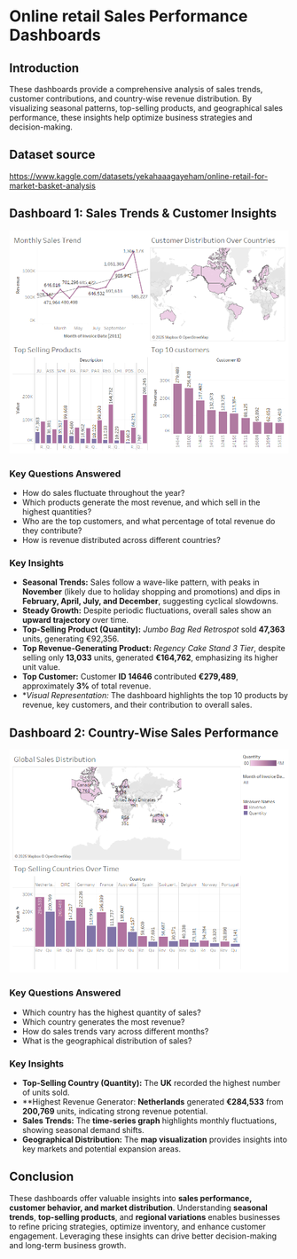 # **Online retail Sales Performance Dashboards**  

## **Introduction**  
These dashboards provide a comprehensive analysis of sales trends, customer contributions, and country-wise revenue distribution. By visualizing seasonal patterns, top-selling products, and geographical sales performance, these insights help optimize business strategies and decision-making.  

## **Dataset source** 
https://www.kaggle.com/datasets/yekahaaagayeham/online-retail-for-market-basket-analysis

## **Dashboard 1: Sales Trends & Customer Insights**  

![Dashboard Preview](https://github.com/bhavya1729/Online-Retail-Analysis/blob/e303fa2ec78e01b23257b127f2ebbb4698cb7150/Online%20retail%20dashboard%201.png)

### **Key Questions Answered**  
- How do sales fluctuate throughout the year?  
- Which products generate the most revenue, and which sell in the highest quantities?  
- Who are the top customers, and what percentage of total revenue do they contribute?  
- How is revenue distributed across different countries?  

### **Key Insights**  
- **Seasonal Trends:** Sales follow a wave-like pattern, with peaks in **November** (likely due to holiday shopping and promotions) and dips in **February, April, July, and December**, suggesting cyclical slowdowns.  
- **Steady Growth:** Despite periodic fluctuations, overall sales show an **upward trajectory** over time.  
- **Top-Selling Product (Quantity):** *Jumbo Bag Red Retrospot* sold **47,363** units, generating €92,356.  
- **Top Revenue-Generating Product:** *Regency Cake Stand 3 Tier*, despite selling only **13,033** units, generated **€164,762**, emphasizing its higher unit value.  
- **Top Customer:** Customer **ID 14646** contributed **€279,489**, approximately **3%** of total revenue.  
- **Visual Representation:* The dashboard highlights the top 10 products by revenue, key customers, and their contribution to overall sales. 

## **Dashboard 2: Country-Wise Sales Performance**  
![Dashboard Preview](https://github.com/bhavya1729/Online-Retail-Analysis/blob/ed3100113085a5d3267b3f1981cdea4f92837243/online%20retail%20dashboard%202.png)
### **Key Questions Answered**  
- Which country has the highest quantity of sales?  
- Which country generates the most revenue?  
- How do sales trends vary across different months?  
- What is the geographical distribution of sales?  

### **Key Insights**  
- **Top-Selling Country (Quantity):** The **UK** recorded the highest number of units sold.  
- **Highest Revenue Generator: **Netherlands** generated **€284,533** from **200,769** units, indicating strong revenue potential.  
- **Sales Trends:** The **time-series graph** highlights monthly fluctuations, showing seasonal demand shifts.  
- **Geographical Distribution:** The **map visualization** provides insights into key markets and potential expansion areas.  



## **Conclusion**  
These dashboards offer valuable insights into **sales performance, customer behavior, and market distribution**. Understanding **seasonal trends**, **top-selling products**, and **regional variations** enables businesses to refine pricing strategies, optimize inventory, and enhance customer engagement. Leveraging these insights can drive better decision-making and long-term business growth.  


